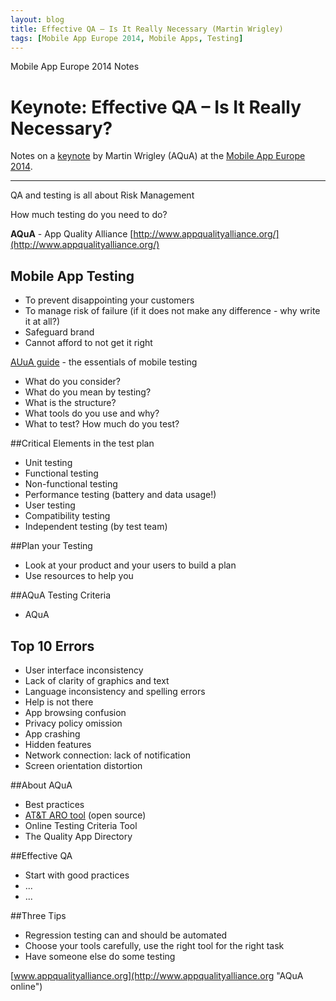 ```yaml
---
layout: blog
title: Effective QA – Is It Really Necessary (Martin Wrigley)
tags: [Mobile App Europe 2014, Mobile Apps, Testing]
---
```


Mobile App Europe 2014 Notes

Keynote: Effective QA – Is It Really Necessary?
===
Notes on a [keynote](http://mobileappeurope.com/talks/effective-qa-really-necessary/ "Keynote: Effective QA – Is It Really Necessary?")
by Martin Wrigley (AQuA)
at the [Mobile App Europe 2014](http://mobileappeurope.com/).

---

QA and testing is all about Risk Management

How much testing do you need to do?

**AQuA** - App Quality Alliance [http://www.appqualityalliance.org/](http://www.appqualityalliance.org/)

## Mobile App Testing
* To prevent disappointing your customers
* To manage risk of failure (if it does not make any difference - why write it at all?)
* Safeguard brand
* Cannot afford to not get it right

[AUuA guide](http://www.appqualityalliance.org/files/Essentials%20of%20Mobile%20App%20Testing_v1_April_2013.pdf) - the essentials of mobile testing

* What do you consider?
* What do you mean by testing?
* What is the structure?
* What tools do you use and why?
* What to test? How much do you test?

##Critical Elements in the test plan
* Unit testing
* Functional testing
* Non-functional testing
* Performance testing (battery and data usage!)
* User testing
* Compatibility testing
* Independent testing (by test team)

##Plan your Testing
* Look at your product and your users to build a plan
* Use resources to help you

##AQuA Testing Criteria
* AQuA 

## Top 10 Errors
* User interface inconsistency
* Lack of clarity of graphics and text
* Language inconsistency and spelling errors
* Help is not there
* App browsing confusion
* Privacy policy omission
* App crashing
* Hidden features
* Network connection: lack of notification
* Screen orientation distortion

##About AQuA
* Best practices
* [AT&T ARO tool](https://developer.att.com/application-resource-optimizer) (open source)
* Online Testing Criteria Tool
* The Quality App Directory

##Effective QA
* Start with good practices
* ...
* ...

##Three Tips
* Regression testing can and should be automated
* Choose your tools carefully, use the right tool for the right task
* Have someone else do some testing

[www.appqualityalliance.org](http://www.appqualityalliance.org "AQuA online") 
